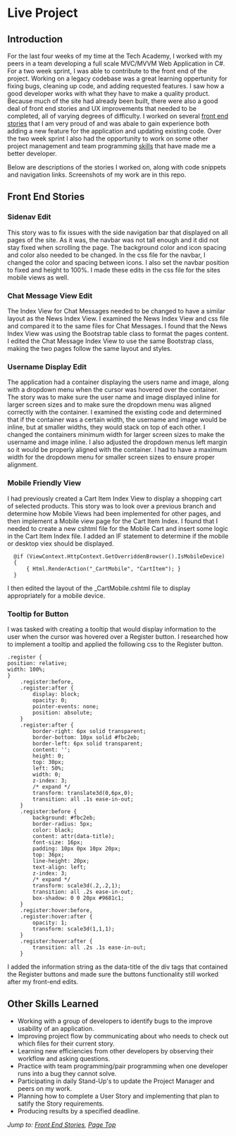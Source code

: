 # Live Project

## Introduction
For the last four weeks of my time at the Tech Academy, I worked with my peers in a team developing a full scale MVC/MVVM Web Application in C#. For a two week sprint, I was able to contribute to the front end of the project. Working on a legacy codebase was a great learning oppertunity for fixing bugs, cleaning up code, and adding requested features. I saw how a good developer works with what they have to make a quality product. Because much of the site had already been built, there were also a good deal of front end stories and UX improvements that needed to be completed, all of varying degrees of difficulty. I worked on several [front end stories](#front-end-stories) that I am very proud of and was abale to gain experience both adding a new feature for the application and updating existing code. Over the two week sprint I also had the opportunity to work on some other project management and team programming [skills](#other-skills-learned) that have made me a better developer.

Below are descriptions of the stories I worked on, along with code snippets and navigation links. Screenshots of my work are in this repo.

## Front End Stories
### Sidenav Edit
This story was to fix issues with the side navigation bar that displayed on all pages of the site. As it was, the navbar was not tall enough and it did not stay fixed when scrolling the page. The background color and icon spacing and color also needed to be changed. In the css file for the navbar, I changed the color and spacing between icons. I also set the navbar position to fixed and height to 100%. I made these edits in the css file for the sites mobile views as well.

### Chat Message View Edit
The Index View for Chat Messages needed to be changed to have a similar layout as the News Index View. I examined the News Index View and css file and compared it to the same files for Chat Messages. I found that the News Index View was using the Bootstrap table class to format the pages content. I edited the Chat Message Index View to use the same Bootstrap class, making the two pages follow the same layout and styles.

### Username Display Edit
The application had a container displaying the users name and image, along with a dropdown menu when the cursor was hovered over the container. The story was to make sure the user name and image displayed inline for larger screen sizes and to make sure the dropdown menu was aligned correctly with the container. I examined the existing code and determined that if the container was a certain width, the username and image would be inline, but at smaller widths, they would stack on top of each other. I changed the containers minimum width for larger screen sizes to make the username and image inline. I also adjusted the dropdown menus left margin so it would be properly aligned with the container. I had to have a maximum width for the dropdown menu for smaller screen sizes to ensure proper alignment.

### Mobile Friendly View
I had previously created a Cart Item Index View to display a shopping cart of selected products. This story was to look over a previous branch and determine how Mobile Views had been implemented for other pages, and then implement a Mobile view page for the Cart Item Index. I found that I needed to create a new cshtml file for the Mobile Cart and insert some logic in the Cart Item Index file. I added an IF statement to determine if the mobile or desktop viex should be displayed.

      @if (ViewContext.HttpContext.GetOverriddenBrowser().IsMobileDevice)
      {
          { Html.RenderAction("_CartMobile", "CartItem"); }
      }

I then edited the layout of the _CartMobile.cshtml file to display appropriately for a mobile device.

### Tooltip for Button
I was tasked with creating a tooltip that would display information to the user when the cursor was hovered over a Register button. I researched how to implement a tooltip and applied the following css to the Register button.

    .register {
    position: relative;
    width: 100%;
    }
        .register:before,
        .register:after {
            display: block;
            opacity: 0;
            pointer-events: none;
            position: absolute;
        }
        .register:after {
            border-right: 6px solid transparent;
            border-bottom: 10px solid #fbc2eb;
            border-left: 6px solid transparent;
            content: '';
            height: 0;
            top: 30px;
            left: 50%;
            width: 0;
            z-index: 3;
            /* expand */
            transform: translate3d(0,6px,0);
            transition: all .1s ease-in-out;
        }
        .register:before {
            background: #fbc2eb;
            border-radius: 5px;
            color: black;
            content: attr(data-title);
            font-size: 16px;
            padding: 10px 0px 10px 20px;
            top: 36px;
            line-height: 20px;
            text-align: left;
            z-index: 3;
            /* expand */
            transform: scale3d(.2,.2,1);
            transition: all .2s ease-in-out;
            box-shadow: 0 0 20px #9681c1;
        }
        .register:hover:before,
        .register:hover:after {
            opacity: 1;
            transform: scale3d(1,1,1);
        }
        .register:hover:after {
            transition: all .2s .1s ease-in-out;
        }
       
I added the information string as the data-title of the div tags that contained the Register buttons and made sure the buttons functionality still worked after my front-end edits.

## Other Skills Learned
* Working with a group of developers to identify bugs to the improve usability of an application.
* Improving project flow by communicating about who needs to check out which files for their current story.
* Learning new efficiencies from other developers by observing their workflow and asking questions.  
* Practice with team programming/pair programming when one developer runs into a bug they cannot solve.
* Participating in daily Stand-Up's to update the Project Manager and peers on my work.
* Planning how to complete a User Story and implementing that plan to satify the Story requirements.
* Producing results by a specified deadline.
  
*Jump to: [Front End Stories](#front-end-stories), [Page Top](#live-project)*
